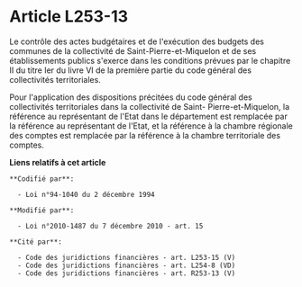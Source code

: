 # Article L253-13

Le contrôle des actes budgétaires et de l'exécution des budgets des communes de la collectivité de Saint-Pierre-et-Miquelon
et de ses établissements publics s'exerce dans les conditions prévues par le chapitre II du titre Ier du livre VI de la
première partie du code général des collectivités territoriales.

Pour l'application des dispositions précitées du code général des collectivités territoriales dans la collectivité de Saint-
Pierre-et-Miquelon, la référence au représentant de l'Etat dans le département est remplacée par la référence au représentant
de l'Etat, et la référence à la chambre régionale des comptes est remplacée par la référence à la chambre territoriale des
comptes.

**Liens relatifs à cet article**

	**Codifié par**:

	  - Loi n°94-1040 du 2 décembre 1994

	**Modifié par**:

	  - Loi n°2010-1487 du 7 décembre 2010 - art. 15

	**Cité par**:

	  - Code des juridictions financières - art. L253-15 (V)
	  - Code des juridictions financières - art. L254-8 (VD)
	  - Code des juridictions financières - art. R253-13 (V)

